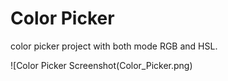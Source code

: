 # **Color Picker**

color picker project with both mode RGB and HSL.

![Color Picker Screenshot(Color_Picker.png)
